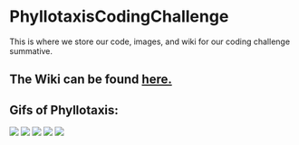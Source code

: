 # PhyllotaxisCodingChallenge
This is where we store our code, images, and wiki for our coding challenge summative.

## The Wiki can be found [here.](https://github.com/kwood3/PhyllotaxisCodingChallenge/wiki)

## Gifs of Phyllotaxis:
![](https://github.com/kwood3/PhyllotaxisCodingChallenge/blob/master/PhyllotaxisGifs/ShiffmanPhyllotaxis.gif)
![](https://github.com/kwood3/PhyllotaxisCodingChallenge/blob/master/PhyllotaxisGifs/KobyPhyllotaxis.gif)
![](https://github.com/kwood3/PhyllotaxisCodingChallenge/blob/master/PhyllotaxisGifs/MikePhyllotaxis.gif)
![](https://github.com/kwood3/PhyllotaxisCodingChallenge/blob/master/PhyllotaxisGifs/ChangingCValue.gif)
![](https://github.com/kwood3/PhyllotaxisCodingChallenge/blob/master/PhyllotaxisGifs/ColorModification.gif)
